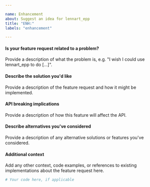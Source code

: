 ```yaml
---

name: Enhancement
about: Suggest an idea for lennart_epp
title: "ENH:"
labels: "enhancement"

---
```


#### Is your feature request related to a problem?

Provide a description of what the problem is, e.g. "I wish I could use
lennart_epp to do [...]".

#### Describe the solution you'd like

Provide a description of the feature request and how it might be implemented.

#### API breaking implications

Provide a description of how this feature will affect the API.

#### Describe alternatives you've considered

Provide a description of any alternative solutions or features you've considered.

#### Additional context

Add any other context, code examples, or references to existing implementations about
the feature request here.

```python
# Your code here, if applicable
```
